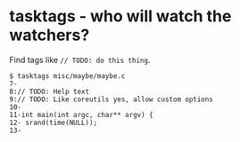 tasktags - who will watch the watchers?
=======================================
Find tags like `// TODO: do this thing`.

```
$ tasktags misc/maybe/maybe.c
7-
8:// TODO: Help text
9:// TODO: Like coreutils yes, allow custom options
10-
11-int main(int argc, char** argv) {
12-	srand(time(NULL));
13-
```
